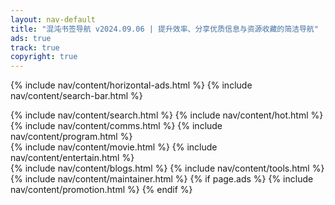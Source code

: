 ```yaml
---
layout: nav-default
title: "混沌书签导航 v2024.09.06 | 提升效率、分享优质信息与资源收藏的简洁导航"
ads: true
track: true
copyright: true
---
```


{% include nav/content/horizontal-ads.html %}
{% include nav/content/search-bar.html %}
<!-- {% include nav/content/browser.html %} -->
<div class="nav-content">
    {% include nav/content/search.html %}
    {% include nav/content/hot.html %}    
</div>
{% include nav/content/comms.html %}
{% include nav/content/program.html %}
<div class="nav-content">
    {% include nav/content/movie.html %}
    {% include nav/content/entertain.html %}
</div>
{% include nav/content/blogs.html %}
{% include nav/content/tools.html %}
{% include nav/content/maintainer.html %}
{% if page.ads %}
{% include nav/content/promotion.html %}
{% endif %}